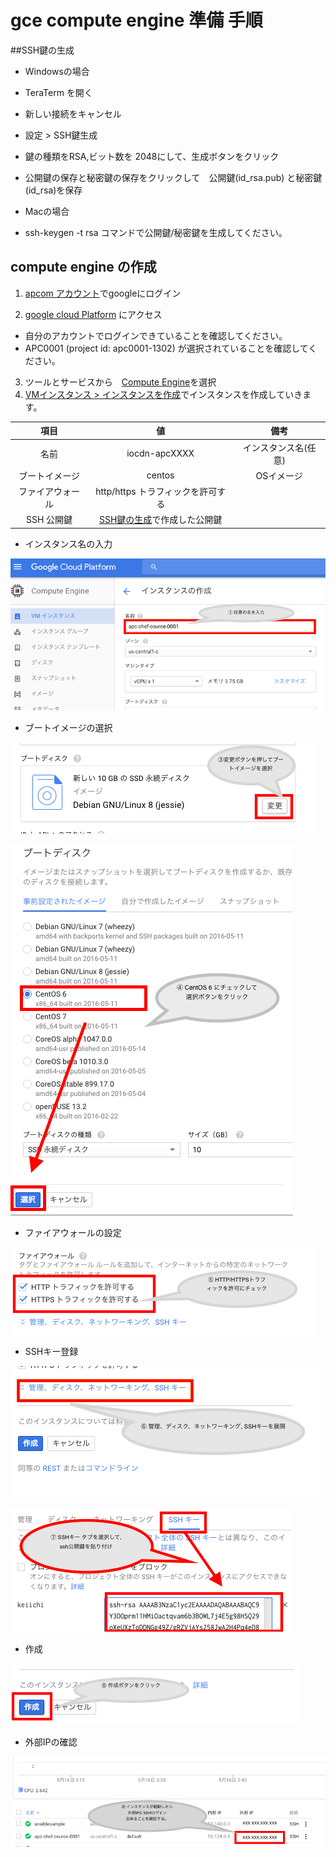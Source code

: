 # gce compute engine 準備 手順

##SSH鍵の生成
- Windowsの場合
 - TeraTerm を開く
 - 新しい接続をキャンセル
 - 設定 > SSH鍵生成
 - 鍵の種類をRSA,ビット数を 2048にして、生成ボタンをクリック
 - 公開鍵の保存と秘密鍵の保存をクリックして　公開鍵(id_rsa.pub) と秘密鍵(id_rsa)を保存

- Macの場合
 - ssh-keygen -t rsa コマンドで公開鍵/秘密鍵を生成してください。

## compute engine の作成
1. [apcom アカウント](http://wmail.ap-com.co.jp/)でgoogleにログイン

2. [google cloud Platform](https://console.cloud.google.com/home/dashboard?project=apc0001-1302) にアクセス
 - 自分のアカウントでログインできていることを確認してください。
 - APC0001 (project id: apc0001-1302) が選択されていることを確認してください。
 
3. ツールとサービスから　[Compute Engine](https://console.cloud.google.com/compute/instances?project=apc0001-1302)を選択
4. [VMインスタンス > インスタンスを作成](https://console.cloud.google.com/compute/instancesAdd?project=apc0001-1302)でインスタンスを作成していきます。

 | 項目        | 値          |備考|
 |:--------------:|:-------------------------------:|:-------:|
 |名前            |iocdn-apcXXXX                    |インスタンス名(任意)|
 |ブートイメージ  |centos                           |OSイメージ          |
 |ファイアウォール|http/https トラフィックを許可する|                    |
 |SSH 公開鍵      |[SSH鍵の生成](#SSH鍵の生成)で作成した公開鍵|          |

  - インスタンス名の入力
  
   ![image](/images/01_instance_name.png "インスタンス名")
  
  -  ブートイメージの選択
  
   ![image](/images/02_bootdisk.png "ブートイメージの選択")
  
   ![image](/images/03_bootdisk_select.png "ブートイメージの選択2")
   
  - ファイアウォールの設定
  
   ![image](/images/04_firewall.png "ファイアウォールの設定")
  
  - SSHキー登録
  
   ![image](/images/05_ssh1.png "SSHキー登録1")
  
   ![image](/images/06_ssh2.png "SSHキー登録2")
  
  - 作成
  
   ![image](/images/07_create.png "作成")
  
  - 外部IPの確認
  
   ![image](/images/08_create2.png "作成")
  
